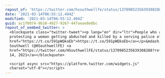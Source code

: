 ```yaml
---
repost_of: 'https://twitter.com/hsouthwellfe/status/1370985235639308288?s=12'
date: '2021-03-14T06:55:12.494Z'
modified: '2021-03-14T06:55:12.494Z'
guid: ac1f0974-9b10-4927-9267-447aeae8e8bc
repost_of_oembed_twitter: >
  <blockquote class="twitter-tweet"><p lang="en" dir="ltr">People who are
  protesting a woman getting abducted and killed by a serving police officer <a
  href="https://t.co/591pWQkoEb">https://t.co/591pWQkoEb</a></p>&mdash; Hazel
  Southwell (@HSouthwellFE) <a
  href="https://twitter.com/HSouthwellFE/status/1370985235639308288?ref_src=twsrc%5Etfw">March
  14, 2021</a></blockquote>

  <script async src="https://platform.twitter.com/widgets.js"
  charset="utf-8"></script>
---
```

 
